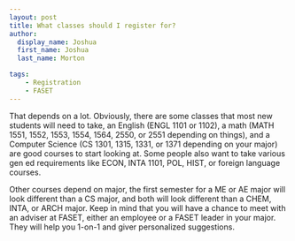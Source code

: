 ```yaml
---
layout: post
title: What classes should I register for?
author:
  display_name: Joshua
  first_name: Joshua
  last_name: Morton

tags:
    - Registration
    - FASET
---
```


That depends on a lot. Obviously, there are some classes that most new students
will need to take, an English (ENGL 1101 or 1102), a math (MATH 1551, 1552,
1553, 1554, 1564, 2550, or 2551 depending on things), and a Computer Science (CS
1301, 1315, 1331, or 1371 depending on your major) are good courses to start
looking at. Some people also want to take various gen ed requirements like ECON,
INTA 1101, POL, HIST, or foreign language courses.

Other courses depend on major, the first semester for a ME or AE major will look
different than a CS major, and both will look different than a CHEM, INTA, or
ARCH major. Keep in mind that you will have a chance to meet with an adviser at
FASET, either an employee or a FASET leader in your major. They will help you
1-on-1 and giver personalized suggestions.
